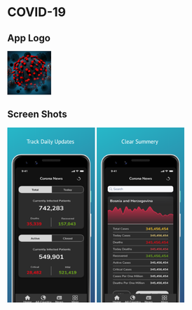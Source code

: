 # COVID-19

## App Logo

<img src="./graphic/Corona%20App.png" width="100">


## Screen Shots


<img src="./graphic/Google%20Pixel%203%201.png" width="200">
<img src="./graphic/Google%20Pixel%203%202.png" width="200">

